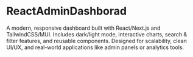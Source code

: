 # ReactAdminDashborad
A modern, responsive dashboard built with React/Next.js and TailwindCSS/MUI. Includes dark/light mode, interactive charts, search &amp; filter features, and reusable components. Designed for scalability, clean UI/UX, and real-world applications like admin panels or analytics tools.
